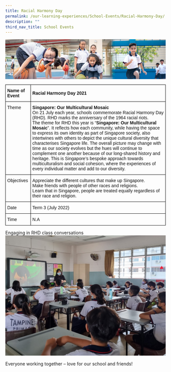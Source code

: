 ```yaml
---
title: Racial Harmony Day
permalink: /our-learning-experiences/School-Events/Racial-Harmony-Day/
description: ""
third_nav_title: School Events
---
```

![](/images/Our%20Learning%20Experiences.jpg)

<style type="text/css">
.tg  {border-collapse:collapse;border-spacing:0;}
.tg td{border-color:black;border-style:solid;border-width:1px;font-family:Arial, sans-serif;font-size:14px;
  overflow:hidden;padding:10px 5px;word-break:normal;}
.tg th{border-color:black;border-style:solid;border-width:1px;font-family:Arial, sans-serif;font-size:14px;
  font-weight:normal;overflow:hidden;padding:10px 5px;word-break:normal;}
.tg .tg-vqa7{color:#121212;font-weight:bold;text-align:left;vertical-align:middle}
.tg .tg-clkh{color:#121212;font-weight:bold;text-align:left;vertical-align:top}
.tg .tg-n1eo{color:#121212;text-align:left;vertical-align:middle}
.tg .tg-kk00{color:#121212;text-align:left;vertical-align:top}
</style>
<table class="tg">
<thead>
  <tr>
    <th class="tg-clkh">Name of Event</th>
    <th class="tg-vqa7">Racial Harmony Day 2021</th>
  </tr>
</thead>
<tbody>
  <tr>
    <td class="tg-kk00">Theme</td>
    <td class="tg-clkh">Singapore: Our Multicultural Mosaic <br><span style="font-weight:normal;color:#121212"> On 21 July each year, schools commemorate Racial Harmony Day (RHD). RHD marks the anniversary of the 1964 racial riots.</span><br><span style="font-weight:normal;color:#121212">The theme for RHD this year is “</span>Singapore: Our Multicultural Mosaic<span style="font-weight:normal;color:#121212">”. It reflects how each community, while having the space to express its own identity as part of Singapore society, also intertwines with others to depict the unique cultural diversity that characterises Singapore life. The overall picture may change with time as our society evolves but the hues will continue to complement one another because of our long-shared history and heritage. This is Singapore’s bespoke approach towards multiculturalism and social cohesion, where the experiences of every individual matter and add to our diversity.</span><br></td>
  </tr>
  <tr>
    <td class="tg-kk00">Objectives</td>
    <td class="tg-kk00">Appreciate the different cultures that make up Singapore. <br> Make friends with people of other races and religions. <br> Learn that in Singapore, people are treated equally regardless of their race and religion.</td>
  </tr>
  <tr>
    <td class="tg-kk00">Date</td>
    <td class="tg-n1eo">Term 3 (July 2022)</td>
  </tr>
  <tr>
    <td class="tg-kk00">Time</td>
    <td class="tg-kk00"><span style="font-weight:normal;color:#121212">N.A</span></td>
  </tr>
</tbody>
</table>

Engaging in RHD class conversations
![](/images/RHD1.jpeg)

Everyone working together – love for our school and friends!